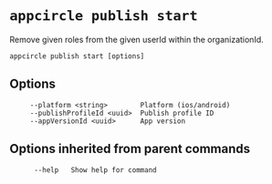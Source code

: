 # `appcircle publish start`

Remove given roles from the given userId within the organizationId.

```plaintext
appcircle publish start [options]
```

## Options

```plaintext
     --platform <string>        Platform (ios/android)
     --publishProfileId <uuid>  Publish profile ID
     --appVersionId <uuid>      App version
```
## Options inherited from parent commands

```plaintext
      --help   Show help for command
```
